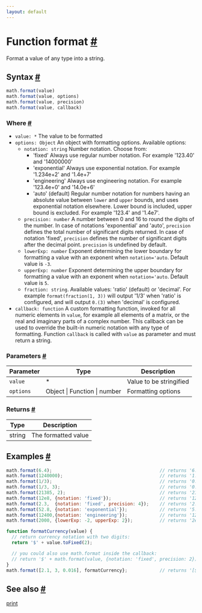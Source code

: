 ```yaml
---
layout: default
---
```


<!-- Note: This file is automatically generated from source code comments. Changes made in this file will be overridden. -->

<h1 id="function-format">Function format <a href="#function-format" title="Permalink">#</a></h1>

Format a value of any type into a string.


<h2 id="syntax">Syntax <a href="#syntax" title="Permalink">#</a></h2>

```js
math.format(value)
math.format(value, options)
math.format(value, precision)
math.format(value, callback)
```

<h3 id="where">Where <a href="#where" title="Permalink">#</a></h3>

 - `value: *`
   The value to be formatted
 - `options: Object`
   An object with formatting options. Available options:
   - `notation: string`
     Number notation. Choose from:
     - 'fixed'
       Always use regular number notation.
       For example '123.40' and '14000000'
     - 'exponential'
       Always use exponential notation.
       For example '1.234e+2' and '1.4e+7'
     - 'engineering'
       Always use engineering notation.
       For example '123.4e+0' and '14.0e+6'
     - 'auto' (default)
       Regular number notation for numbers having an absolute value between
       `lower` and `upper` bounds, and uses exponential notation elsewhere.
       Lower bound is included, upper bound is excluded.
       For example '123.4' and '1.4e7'.
   - `precision: number`
     A number between 0 and 16 to round the digits of the number. In case
     of notations 'exponential' and 'auto', `precision` defines the total
     number of significant digits returned.
     In case of notation 'fixed', `precision` defines the number of
     significant digits after the decimal point.
     `precision` is undefined by default.
   - `lowerExp: number`
     Exponent determining the lower boundary for formatting a value with 
     an exponent when `notation='auto`. Default value is `-3`.
   - `upperExp: number` 
     Exponent determining the upper boundary for formatting a value with 
     an exponent when `notation='auto`. Default value is `5`.
   - `fraction: string`. Available values: 'ratio' (default) or 'decimal'.
     For example `format(fraction(1, 3))` will output '1/3' when 'ratio' is
     configured, and will output `0.(3)` when 'decimal' is configured.
- `callback: function`
  A custom formatting function, invoked for all numeric elements in `value`,
  for example all elements of a matrix, or the real and imaginary
  parts of a complex number. This callback can be used to override the
  built-in numeric notation with any type of formatting. Function `callback`
  is called with `value` as parameter and must return a string.

<h3 id="parameters">Parameters <a href="#parameters" title="Permalink">#</a></h3>

Parameter | Type | Description
--------- | ---- | -----------
`value` | * | Value to be stringified
`options` | Object &#124; Function &#124; number | Formatting options

<h3 id="returns">Returns <a href="#returns" title="Permalink">#</a></h3>

Type | Description
---- | -----------
string | The formatted value


<h2 id="examples">Examples <a href="#examples" title="Permalink">#</a></h2>

```js
math.format(6.4);                                        // returns '6.4'
math.format(1240000);                                    // returns '1.24e6'
math.format(1/3);                                        // returns '0.3333333333333333'
math.format(1/3, 3);                                     // returns '0.333'
math.format(21385, 2);                                   // returns '21000'
math.format(12e8, {notation: 'fixed'});                  // returns '1200000000'
math.format(2.3,  {notation: 'fixed', precision: 4});    // returns '2.3000'
math.format(52.8, {notation: 'exponential'});            // returns '5.28e+1'
math.format(12400,{notation: 'engineering'});            // returns '12.400e+3'
math.format(2000, {lowerExp: -2, upperExp: 2});          // returns '2e+3'

function formatCurrency(value) {
  // return currency notation with two digits:
  return '$' + value.toFixed(2);

  // you could also use math.format inside the callback:
  // return '$' + math.format(value, {notation: 'fixed', precision: 2});
}
math.format([2.1, 3, 0.016], formatCurrency};            // returns '[$2.10, $3.00, $0.02]'
```


<h2 id="see-also">See also <a href="#see-also" title="Permalink">#</a></h2>

[print](print.html)
